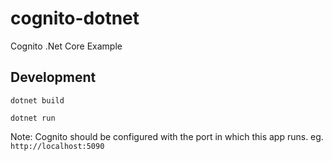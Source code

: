 # cognito-dotnet
Cognito .Net Core Example

## Development

```
dotnet build
```

```
dotnet run
```

Note: Cognito should be configured with the port in which this app runs. eg. `http://localhost:5090`